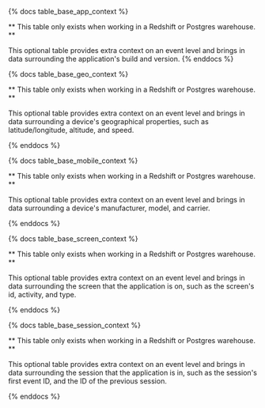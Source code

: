 {% docs table_base_app_context %}

** This table only exists when working in a Redshift or Postgres warehouse. **

This optional table provides extra context on an event level and brings in data surrounding the application's build and version.
{% enddocs %}

{% docs table_base_geo_context %}

** This table only exists when working in a Redshift or Postgres warehouse. **

This optional table provides extra context on an event level and brings in data surrounding a device's geographical properties, such as latitude/longitude, altitude, and speed.

{% enddocs %}

{% docs table_base_mobile_context %}

** This table only exists when working in a Redshift or Postgres warehouse. **

This optional table provides extra context on an event level and brings in data surrounding a device's manufacturer, model, and carrier.

{% enddocs %}

{% docs table_base_screen_context %}

** This table only exists when working in a Redshift or Postgres warehouse. **

This optional table provides extra context on an event level and brings in data surrounding the screen that the application is on, such as the screen's id, activity, and type.

{% enddocs %}

{% docs table_base_session_context %}

** This table only exists when working in a Redshift or Postgres warehouse. **

This optional table provides extra context on an event level and brings in data surrounding the session that the application is in, such as the session's first event ID, and the ID of the previous session.

{% enddocs %}

